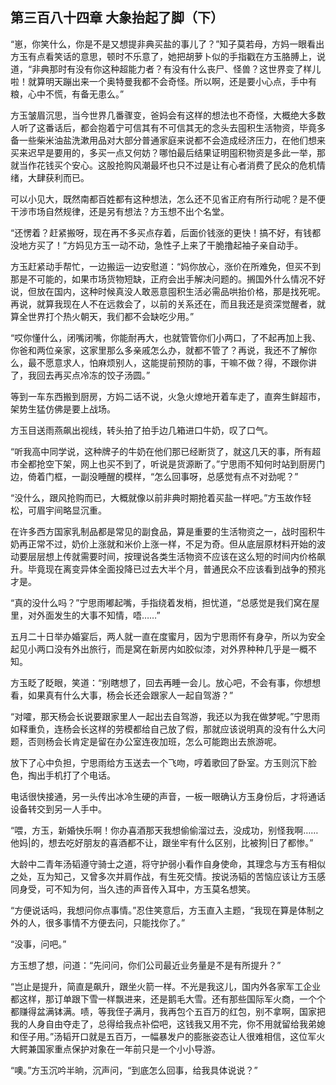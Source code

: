 ## 第三百八十四章 大象抬起了脚（下）
“崽，你笑什么，你是不是又想提非典买盐的事儿了？”知子莫若母，方妈一眼看出方玉有点看笑话的意思，顿时不乐意了，她把胡萝卜似的手指戳在方玉胳膊上，说道，“非典那时有没有你这种超能力者？有没有什么丧尸、怪兽？这世界变了样儿啦！就算明天蹦出来一个奥特曼我都不会奇怪。所以啊，还是要小心点，手中有粮，心中不慌，有备无患么。”

方玉皱眉沉思，当今世界几番骤变，爸妈会有这样的想法也不奇怪，大概绝大多数人听了这番话后，都会抱着宁可信其有不可信其无的念头去囤积生活物资，毕竟多备一些柴米油盐洗漱用品对大部分普通家庭来说都不会造成经济压力，在他们想来买来迟早是要用的，多买一点又何妨？哪怕最后结果证明囤积物资是多此一举，那就当作花钱买个安心。这股抢购风潮最坏也只不过是让有心者消费了民众的危机情绪，大肆获利而已。

可以小见大，既然南都百姓都有这种想法，怎么还不见省正府有所行动呢？是不便干涉市场自然规律，还是另有想法？方玉想不出个名堂。

“还愣着？赶紧搬呀，现在再不多买点存着，后面价钱涨的更快！搞不好，有钱都没地方买了！”方妈见方玉一动不动，急性子上来了干脆撸起袖子亲自动手。

方玉赶紧动手帮忙，一边搬运一边安慰道：“妈你放心，涨价在所难免，但买不到那是不可能的，如果市场货物短缺，正府会出手解决问题的。搁国外什么情况不好说，但放在国内，这种时候真没人敢恶意囤积生活必需品哄抬价格，那是找死呢。再说，就算我现在人不在远救会了，以前的关系还在，而且我还是资深觉醒者，就算全世界打个热火朝天，我们都不会缺吃少用。”

“哎你懂什么，闭嘴闭嘴，你能耐再大，也就管管你们小两口，了不起再加上我、你爸和两位亲家，这家里那么多亲戚怎么办，就都不管了？再说，我还不了解你么，最不愿意求人，怕麻烦别人，这能提前预防的事，干嘛不做？得，不跟你讲了，我回去再买点冷冻的饺子汤圆。”

等到一车东西搬到厨房，方妈二话不说，火急火燎地开着车走了，直奔生鲜超市，架势生猛仿佛是要上战场。

方玉目送雨燕飙出视线，转头拍了拍手边几箱进口牛奶，叹了口气。

“听我高中同学说，这种牌子的牛奶在他们那已经断货了，就这几天的事，所有超市全都抢空下架，网上也买不到了，听说是货源断了。”宁思雨不知何时站到厨房门边，倚着门框，一副没睡醒的模样，“怎么回事呀，总感觉有点不对劲呢？”

“没什么，跟风抢购而已，大概就像以前非典时期抢着买盐一样吧。”方玉故作轻松，可眉宇间略显沉重。

在许多西方国家乳制品都是常见的副食品，算是重要的生活物资之一，战时囤积牛奶再正常不过，奶价上涨就和米价上涨一样，不足为奇。但从底层原材料开始的波动要层层想上传就需要时间，按理说各类生活物资不应该在这么短的时间内价格飙升。毕竟现在离变异体全面投降已过去大半个月，普通民众不应该看到战争的预兆才是。

“真的没什么吗？”宁思雨嘟起嘴，手指绕着发梢，担忧道，“总感觉是我们窝在屋里，对外面发生的大事不知情，唔……”

五月二十日举办婚宴后，两人就一直在度蜜月，因为宁思雨怀有身孕，所以为安全起见小两口没有外出旅行，而是窝在新房内如胶似漆，对外界种种几乎是一概不知。

方玉眨了眨眼，笑道：“别瞎想了，回去再睡一会儿。放心吧，不会有事，你想想看，如果真有什么大事，杨会长还会跟家人一起自驾游？”

“对嚯，那天杨会长说要跟家里人一起出去自驾游，我还以为我在做梦呢。”宁思雨如释重负，连杨会长这样的劳模都给自己放了假，那就应该说明真的没有什么大问题，否则杨会长肯定是留在办公室连夜加班，怎么可能跑出去旅游呢。

放下了心中负担，宁思雨给方玉送去一个飞吻，哼着歌回了卧室。方玉则沉下脸色，掏出手机打了个电话。

电话很快接通，另一头传出冰冷生硬的声音，一板一眼确认方玉身份后，才将通话设备转交到另一人手中。

“喂，方玉，新婚快乐啊！你办喜酒那天我想偷偷溜过去，没成功，别怪我啊……他妈|的，想去吃好朋友的喜酒都不让，跟坐牢有什么区别，比被狗|日了都惨。”

大龄中二青年汤韬遵守骑士之道，将守护弱小看作自身使命，其理念与方玉有相似之处，互为知己，又曾多次并肩作战，有生死交情。按说汤韬的苦恼应该让方玉感同身受，可不知为何，当久违的声音传入耳中，方玉莫名想笑。

“方便说话吗，我想问你点事情。”忍住笑意后，方玉直入主题，“我现在算是体制之外的人，很多事情不方便去问，只能找你了。”

“没事，问吧。”

方玉想了想，问道：“先问问，你们公司最近业务量是不是有所提升？”

“岂止是提升，简直是飙升，跟坐火箭一样。不光是我这儿，国内外各家军工企业都这样，那订单跟下雪一样飘进来，还是鹅毛大雪。还有那些国际军火商，一个个都赚得盆满钵满。啧，等我侄子满月，我再包个五百万的红包，别不拿啊，国家把我的人身自由夺走了，总得给我点补偿吧，这钱我又用不完，你不用就留给我弟媳和侄子用。”汤韬开口就是五百万，一幅暴发户的膨胀姿态让人很难相信，这位军火大鳄兼国家重点保护对象在一年前只是一个小小导游。

“噢。”方玉沉吟半晌，沉声问，“到底怎么回事，给我具体说说？”

